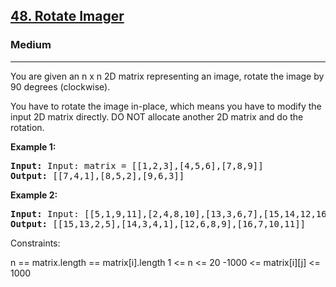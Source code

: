 
<h2><a href="https://leetcode.com/problems/rotate-image/">48. Rotate Imager</a></h2>
<h3>Medium</h3>
<hr>
<div><p>
  You are given an n x n 2D matrix representing an image, rotate the image by 90 degrees (clockwise).

You have to rotate the image in-place, which means you have to modify the input 2D matrix directly. DO NOT allocate another 2D matrix and do the rotation.

 

</p>


<p><strong>Example 1:</strong></p>
<pre><strong>Input:</strong> Input: matrix = [[1,2,3],[4,5,6],[7,8,9]]
<strong>Output:</strong> [[7,4,1],[8,5,2],[9,6,3]]
</pre>

 <p><strong>Example 2:</strong></p>
<pre><strong>Input:</strong> Input: [[5,1,9,11],[2,4,8,10],[13,3,6,7],[15,14,12,16]]
<strong>Output:</strong> [[15,13,2,5],[14,3,4,1],[12,6,8,9],[16,7,10,11]]
</pre>

 

Constraints:

n == matrix.length == matrix[i].length
1 <= n <= 20
-1000 <= matrix[i][j] <= 1000
 
